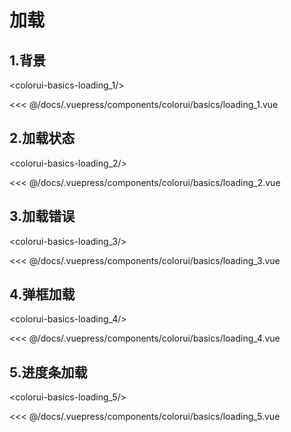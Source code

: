 # 加载

## 1.背景

<baseComponent-codeBox
  title=""
  description=""
  onlineLink="">
  <colorui-basics-loading_1/>
  <!-- 这里直接设置 引入的展示代码 ；注意引入代码一定不能缩进！！！否则不能生效！-->
  <highlight-code slot="codeText" lang="vue">
<<< @/docs/.vuepress/components/colorui/basics/loading_1.vue
  </highlight-code>
</baseComponent-codeBox>

## 2.加载状态

<baseComponent-codeBox
  title=""
  description=""
  onlineLink="">
  <colorui-basics-loading_2/>
  <!-- 这里直接设置 引入的展示代码 ；注意引入代码一定不能缩进！！！否则不能生效！-->
  <highlight-code slot="codeText" lang="vue">
<<< @/docs/.vuepress/components/colorui/basics/loading_2.vue
  </highlight-code>
</baseComponent-codeBox>

## 3.加载错误

<baseComponent-codeBox
  title=""
  description=""
  onlineLink="">
  <colorui-basics-loading_3/>
  <!-- 这里直接设置 引入的展示代码 ；注意引入代码一定不能缩进！！！否则不能生效！-->
  <highlight-code slot="codeText" lang="vue">
<<< @/docs/.vuepress/components/colorui/basics/loading_3.vue
  </highlight-code>
</baseComponent-codeBox>

## 4.弹框加载

<baseComponent-codeBox
  title=""
  description=""
  onlineLink="">
  <colorui-basics-loading_4/>
  <!-- 这里直接设置 引入的展示代码 ；注意引入代码一定不能缩进！！！否则不能生效！-->
  <highlight-code slot="codeText" lang="vue">
<<< @/docs/.vuepress/components/colorui/basics/loading_4.vue
  </highlight-code>
</baseComponent-codeBox>

## 5.进度条加载

<baseComponent-codeBox
  title=""
  description=""
  onlineLink="">
  <colorui-basics-loading_5/>
  <!-- 这里直接设置 引入的展示代码 ；注意引入代码一定不能缩进！！！否则不能生效！-->
  <highlight-code slot="codeText" lang="vue">
<<< @/docs/.vuepress/components/colorui/basics/loading_5.vue
  </highlight-code>
</baseComponent-codeBox>
